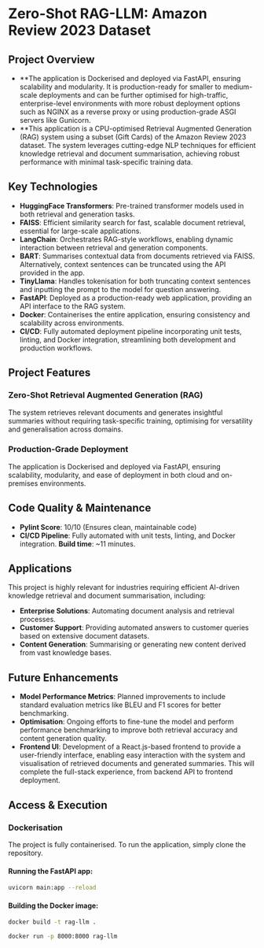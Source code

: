 # Zero-Shot RAG-LLM: Amazon Review 2023 Dataset

## Project Overview
- **The application is Dockerised and deployed via FastAPI, ensuring scalability and modularity. It is production-ready for smaller to medium-scale deployments and can be further optimised for high-traffic, enterprise-level environments with more robust deployment options such as NGINX as a reverse proxy or using production-grade ASGI servers like Gunicorn.
- **This application is a CPU-optimised Retrieval Augmented Generation (RAG) system using a subset (Gift Cards) of the Amazon Review 2023 dataset. The system leverages cutting-edge NLP techniques for efficient knowledge retrieval and document summarisation, achieving robust performance with minimal task-specific training data.

## Key Technologies

- **HuggingFace Transformers**: Pre-trained transformer models used in both retrieval and generation tasks.
- **FAISS**: Efficient similarity search for fast, scalable document retrieval, essential for large-scale applications.
- **LangChain**: Orchestrates RAG-style workflows, enabling dynamic interaction between retrieval and generation components.
- **BART**: Summarises contextual data from documents retrieved via FAISS. Alternatively, context sentences can be truncated using the API provided in the app.
- **TinyLlama**: Handles tokenisation for both truncating context sentences and inputting the prompt to the model for question answering.
- **FastAPI**: Deployed as a production-ready web application, providing an API interface to the RAG system.
- **Docker**: Containerises the entire application, ensuring consistency and scalability across environments.
- **CI/CD**: Fully automated deployment pipeline incorporating unit tests, linting, and Docker integration, streamlining both development and production workflows.

## Project Features

### Zero-Shot Retrieval Augmented Generation (RAG)
The system retrieves relevant documents and generates insightful summaries without requiring task-specific training, optimising for versatility and generalisation across domains.

### Production-Grade Deployment
The application is Dockerised and deployed via FastAPI, ensuring scalability, modularity, and ease of deployment in both cloud and on-premises environments.

## Code Quality & Maintenance

- **Pylint Score**: 10/10 (Ensures clean, maintainable code)
- **CI/CD Pipeline**: Fully automated with unit tests, linting, and Docker integration. **Build time**: ~11 minutes.

## Applications

This project is highly relevant for industries requiring efficient AI-driven knowledge retrieval and document summarisation, including:

- **Enterprise Solutions**: Automating document analysis and retrieval processes.
- **Customer Support**: Providing automated answers to customer queries based on extensive document datasets.
- **Content Generation**: Summarising or generating new content derived from vast knowledge bases.

## Future Enhancements

- **Model Performance Metrics**: Planned improvements to include standard evaluation metrics like BLEU and F1 scores for better benchmarking.
- **Optimisation**: Ongoing efforts to fine-tune the model and perform performance benchmarking to improve both retrieval accuracy and content generation quality.
- **Frontend UI**: Development of a React.js-based frontend to provide a user-friendly interface, enabling easy interaction with the system and visualisation of retrieved documents and generated summaries. This will complete the full-stack experience, from backend API to frontend deployment.

## Access & Execution

### Dockerisation

The project is fully containerised. To run the application, simply clone the repository.

#### Running the FastAPI app:

```bash
uvicorn main:app --reload
```

#### Building the Docker image:

```bash
docker build -t rag-llm .
```
```bash
docker run -p 8000:8000 rag-llm
```

